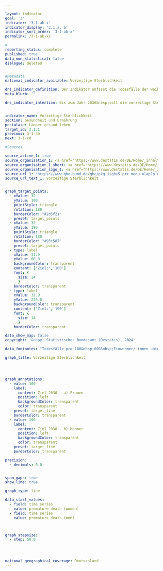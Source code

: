```yaml
---

layout: indicator        
goal: '3'        
indicator: '3.1.ab-x'        
indicator_display: '3.1.a, b'        
indicator_sort_order: '3-1-ab-x'        
permalink: /3-1-ab-x/        

#
reporting_status: complete        
published: true        
data_non_statistical: false   
dialogue: deleted     


#Metadata        
national_indicator_available: Vorzeitige Sterblichkeit        

dns_indicator_definition: Der Indikator umfasst die Todesfälle der weiblichen (3.1.a) und männlichen (3.1.b) unter 70-jährigen Bevölkerung, bezogen auf 100&nbsp;000&nbsp;Einwohnerinnen und Einwohner der alten Europastandardbevölkerung unter 70&nbsp;Jahren (unter Ausschluss der unter 1-Jährigen).      
meta_blurb: ''  

dns_indicator_intention: Bis zum Jahr 2030&nbsp;soll die vorzeitige Sterblichkeit bei Frauen bei höchstens 100&nbsp;und bei Männern bei höchstens 190&nbsp;Todesfällen je 100&nbsp;000&nbsp;Einwohnerinnen und Einwohnern liegen.        


indicator_name: Vorzeitige Sterblichkeit        
section: Gesundheit und Ernährung        
postulate: Länger gesund leben        
target_id: 3.1.1        
previous: 3-1-ab        
next: 3-1-cd        

#Sources        

source_active_1: true
source_organisation_1: <a href="https://www.destatis.de/DE/Home/_inhalt.html" target="_blank">Statistisches Bundesamt</a>
source_organisation_1_short: <a href="https://www.destatis.de/DE/Home/_inhalt.html" target="_blank">Statistisches Bundesamt</a>
source_organisation_logo_1: <a href="https://www.destatis.de/DE/Home/_inhalt.html" target="_blank"><img src="https://dns-indikatoren.de/public/OrgImgDe/destatis.png" alt="Statistisches Bundesamt" title=" Klicken Sie hier um zur Homepage der Organisation Statistisches Bundesamt zu gelangen." style="height:60px; width:148px; border:transparent"/></a>
source_url_1: 'https://www.gbe-bund.de/gbe/pkg_isgbe5.prc_menu_olap?p_uid=gast&p_aid=52889592&p_sprache=D&p_help=2&p_indnr=562&p_indsp=3194&p_ityp=H&p_fid='
source_url_text_1: Vorzeitige Sterblichkeit


graph_target_points:
  - xValue: 32
    yValue: 100
    pointStyle: triangle
    rotation: 180
    borderColor: "#2d5f21"
    preset: target_points
  - xValue: 32
    yValue: 190
    pointStyle: triangle
    rotation: 180
    borderColor: "#93c587"
    preset: target_points
  - type: label
    xValue: 31.9
    yValue: 60.0
    backgroundColor: transparent
    content: ['Ziel:','100']
    font: {
      size: 14
      }
    borderColor: transparent
  - type: label
    xValue: 31.9
    yValue: 225.0
    backgroundColor: transparent
    content: ['Ziel:','190']
    font: {
      size: 14
      }
    borderColor: transparent        

data_show_map: false        
copyright: '&copy; Statistisches Bundesamt (Destatis), 2024'        

data_footnotes: "Todesfälle pro 100&nbsp;000&nbsp;Einwohner/-innen unter 70&nbsp;Jahren (ohne unter 1-Jährige).<br>• Altersstandardisierung: alte Europabevölkerung."        

graph_title: Vorzeitige Sterblichkeit        




graph_annotations:
  - value: 100
    label:
      content: Ziel 2030 - a) Frauen
      position: left
      backgroundColor: transparent
      color: transparent
    preset: target_line
    borderColor: transparent
  - value: 190
    label:
      content: Ziel 2030 - b) Männer
      position: left
      backgroundColor: transparent
      color: transparent
    preset: target_line
    borderColor: transparent        

precision:
  - decimals: 0.0


span_gaps: true        
show_line: true        

graph_type: line        

data_start_values:
  - field: time series
    value: premature death (women)
  - field: time series
    value: premature death (men)        



graph_stepsize:
  - step: 50.0




national_geographical_coverage: Deutschland                
---
```

